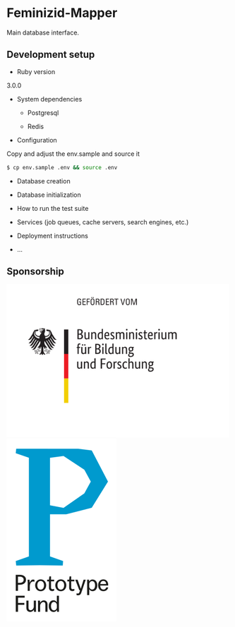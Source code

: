 # Feminizid-Mapper

Main database interface.

## Development setup

* Ruby version

3.0.0

* System dependencies

    - Postgresql

    - Redis

* Configuration

Copy and adjust the env.sample and source it

``` bash
$ cp env.sample .env && source .env
```

* Database creation

* Database initialization

* How to run the test suite

* Services (job queues, cache servers, search engines, etc.)

* Deployment instructions

* ...


## Sponsorship

[![BMBF logo](public/assets/bmbf-logo.svg)](https://www.bmbf.de/)
[![Prototypefund](public/assets/logo-prototype.svg)](https://prototypefund.de/)

